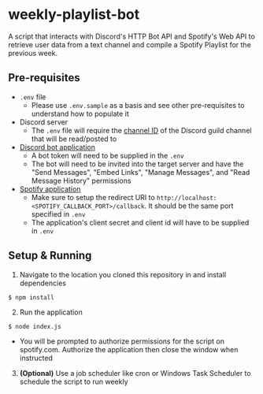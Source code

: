# weekly-playlist-bot
A script that interacts with Discord's HTTP Bot API and Spotify's Web API to retrieve user data from a text channel and compile a Spotify Playlist for the previous week.

## Pre-requisites
* `.env` file
    * Please use `.env.sample` as a basis and see other pre-requisites to understand how to populate it
* Discord server
    * The `.env` file will require the [channel ID](https://support.discord.com/hc/en-us/articles/206346498-Where-can-I-find-my-User-Server-Message-ID-) of the Discord guild channel that will be read/posted to
* [Discord bot application](https://discord.com/developers/applications)
    * A bot token will need to be supplied in the `.env`
    * The bot will need to be invited into the target server and have the "Send Messages", "Embed Links", "Manage Messages", and "Read Message History" permissions
* [Spotify application](https://developer.spotify.com/dashboard/applications)
    * Make sure to setup the redirect URI to `http://localhost:<SPOTIFY_CALLBACK_PORT>/callback`. It should be the same port specified in `.env`
    * The application's client secret and client id will have to be supplied in `.env`


## Setup & Running
1. Navigate to the location you cloned this repository in and install dependencies
```
$ npm install
```
2. Run the application
```
$ node index.js
```
* You will be prompted to authorize permissions for the script on spotify.com. Authorize the application then close the window when instructed
3. **(Optional)** Use a job scheduler like cron or Windows Task Scheduler to schedule the script to run weekly
